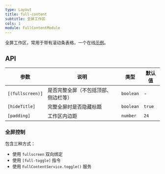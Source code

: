 ```yaml
---
type: Layout
title: full-content
subtitle: 全屏工作区
cols: 1
module: FullContentModule
---
```


全屏工作区，常用于带有滚动条表格，一个在线[示例](https://ng-alain.github.io/ng-alain/#/delon/simple-table)。

## API

参数             | 说明                              | 类型      | 默认值
-----------------|---------------------------------|-----------|-------
`[(fullscreen)]` | 是否完整全屏（不包括顶部、侧边栏等） | `boolean` | -
`[hideTitle]`    | 完整全屏时是否隐藏标题            | `boolean` | `true`
`[padding]`      | 工作区内边距                      | `number`  | `24`

### 全屏控制

包含三种方式：

- 使用 `fullscreen` 双向绑定
- 使用 `[full-toggle]` 指令
- 使用 `FullContentService.toggle()` 服务
